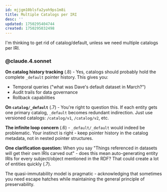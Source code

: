 ```yaml
---
id: mjjgm10blsfa2yoh9ps1m8i
title: Multiple Catalogs per IRI
desc: ''
updated: 1750295404744
created: 1750295032498
---
```


I'm thinking to get rid of catalog/default, unless we need multiple catalogs per IRI.

### @claude.4.sonnet

**On catalog history tracking** (.8) - Yes, catalogs should probably hold the complete `_default` pointer history. This gives you:
- Temporal queries ("what was Dave's default dataset in March?")
- Audit trails for data governance
- Rollback capabilities

**On `catalog/_default`** (.7) - You're right to question this. If each entity gets one primary catalog, `_default` becomes redundant indirection. Just use versioned catalogs: `/catalog/v1`, `/catalog/v2`, etc.

**The infinite loop concern** (.6) - `_default/_default` would indeed be problematic. Your instinct is right - keep pointer history in the catalog metadata, not in nested pointer structures.

**One clarification question:** When you say "Things referenced in datasets will get their own IRIs carved out" - does this mean auto-generating entity IRIs for every subject/object mentioned in the RDF? That could create a lot of entities quickly (.7).

The quasi-immutability model is pragmatic - acknowledging that sometimes you need escape hatches while maintaining the general principle of preservability.